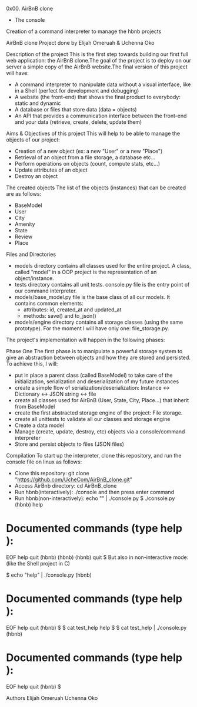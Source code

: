 0x00. AirBnB clone
- The console

Creation of a command interpreter to manage the hbnb projects

AirBnB clone Project done by
Elijah Omeruah &
Uchenna Oko


Description of the project
This is the first step towards building our first full web application: the AirBnB clone.The goal of the project is to deploy on our server a simple copy of the AirBnB website.The final version of this project will have:

- A command interpreter to manipulate data without a visual interface, like in a Shell (perfect for development and debugging)
- A website (the front-end) that shows the final product to everybody: static and dynamic
- A database or files that store data (data = objects)
- An API that provides a communication interface between the front-end and your data (retrieve, create, delete, update them)


Aims & Objectives of this project
This will help to be able to manage the objects of our project:

- Creation of a new object (ex: a new "User" or a new "Place")
- Retrieval of an object from a file storage, a database etc… 
- Perform operations on objects (count, compute stats, etc…)
- Update attributes of an object
- Destroy an object


The created objects
The list of the objects (instances) that can be created are as follows:

- BaseModel
- User
- City
- Amenity
- State
- Review
- Place

Files and Directories
- models directory contains all classes used for the entire project. A class, called “model” in a OOP project is the representation of an object/instance.
- tests directory contains all unit tests.
console.py file is the entry point of our command interpreter.
- models/base_model.py file is the base class of all our models. It contains common elements:
	- attributes: id, created_at and updated_at
	- methods: save() and to_json()
- models/engine directory contains all storage classes (using the same prototype). For the moment I will have only one: file_storage.py.

The project's implementation will happen in the following phases:

Phase One
The first phase is to manipulate a powerful storage system to give an abstraction between objects and how they are stored and persisted. To achieve this, I will:

- put in place a parent class (called BaseModel) to take care of the initialization, serialization and deserialization of my future instances
- create a simple flow of serialization/deserialization: Instance <-> Dictionary <-> JSON string <-> file
- create all classes used for AirBnB (User, State, City, Place…) that inherit from BaseModel
- create the first abstracted storage engine of the project: File storage.
- create all unittests to validate all our classes and storage engine
- Create a data model
- Manage (create, update, destroy, etc) objects via a console/command interpreter
- Store and persist objects to files (JSON files)

Compilation
To start up the interpreter, clone this repository, and run the console file on linux as follows:

- Clone this repository: git clone "https://github.com/UcheCom/AirBnB_clone.git"
- Access AirBnb directory: cd AirBnB_clone
- Run hbnb(interactively): ./console and then press enter command
- Run hbnb(non-interactively): echo "<command>" | ./console.py
$ ./console.py
(hbnb) help

Documented commands (type help <topic>):
========================================
EOF  help  quit
(hbnb) 
(hbnb) 
(hbnb) quit
$
But also in non-interactive mode: (like the Shell project in C)

$ echo "help" | ./console.py
(hbnb)

Documented commands (type help <topic>):
========================================
EOF  help  quit
(hbnb) 
$
$ cat test_help
help
$
$ cat test_help | ./console.py
(hbnb)

Documented commands (type help <topic>):
========================================
EOF  help  quit
(hbnb)
$

Authors
Elijah Omeruah
Uchenna Oko
